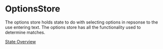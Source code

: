 # OptionsStore
The options store holds state to do with selecting options in repsonse to the use entering text. The options store has all the functionality used to determine matches.

[State Overview](docs/state/Overview.md)